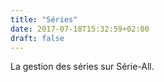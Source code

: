 ```yaml
---
title: "Séries"
date: 2017-07-18T15:32:59+02:00
draft: false
---
```


La gestion des séries sur Série-All.

